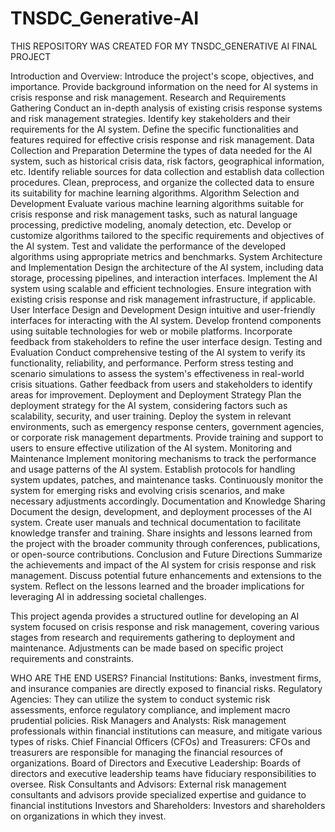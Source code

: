 # TNSDC_Generative-AI
THIS REPOSITORY WAS CREATED FOR MY TNSDC_GENERATIVE AI FINAL PROJECT

Introduction and Overview:
Introduce the project's scope, objectives, and importance.
Provide background information on the need for AI systems in crisis response and risk management.
Research and Requirements Gathering
Conduct an in-depth analysis of existing crisis response systems and risk management strategies.
Identify key stakeholders and their requirements for the AI system.
Define the specific functionalities and features required for effective crisis response and risk management.
Data Collection and Preparation
Determine the types of data needed for the AI system, such as historical crisis data, risk factors, geographical information, etc.
Identify reliable sources for data collection and establish data collection procedures.
Clean, preprocess, and organize the collected data to ensure its suitability for machine learning algorithms.
Algorithm Selection and Development
Evaluate various machine learning algorithms suitable for crisis response and risk management tasks, such as natural language processing, predictive modeling, anomaly detection, etc.
Develop or customize algorithms tailored to the specific requirements and objectives of the AI system.
Test and validate the performance of the developed algorithms using appropriate metrics and benchmarks.
System Architecture and Implementation
Design the architecture of the AI system, including data storage, processing pipelines, and interaction interfaces.
Implement the AI system using scalable and efficient technologies.
Ensure integration with existing crisis response and risk management infrastructure, if applicable.
User Interface Design and Development
Design intuitive and user-friendly interfaces for interacting with the AI system.
Develop frontend components using suitable technologies for web or mobile platforms.
Incorporate feedback from stakeholders to refine the user interface design.
Testing and Evaluation
Conduct comprehensive testing of the AI system to verify its functionality, reliability, and performance.
Perform stress testing and scenario simulations to assess the system's effectiveness in real-world crisis situations.
Gather feedback from users and stakeholders to identify areas for improvement.
Deployment and Deployment Strategy
Plan the deployment strategy for the AI system, considering factors such as scalability, security, and user training.
Deploy the system in relevant environments, such as emergency response centers, government agencies, or corporate risk management departments.
Provide training and support to users to ensure effective utilization of the AI system.
Monitoring and Maintenance
Implement monitoring mechanisms to track the performance and usage patterns of the AI system.
Establish protocols for handling system updates, patches, and maintenance tasks.
Continuously monitor the system for emerging risks and evolving crisis scenarios, and make necessary adjustments accordingly.
Documentation and Knowledge Sharing
Document the design, development, and deployment processes of the AI system.
Create user manuals and technical documentation to facilitate knowledge transfer and training.
Share insights and lessons learned from the project with the broader community through conferences, publications, or open-source contributions.
Conclusion and Future Directions
Summarize the achievements and impact of the AI system for crisis response and risk management.
Discuss potential future enhancements and extensions to the system.
Reflect on the lessons learned and the broader implications for leveraging AI in addressing societal challenges.

This project agenda provides a structured outline for developing an AI system focused on crisis response and risk management, covering various stages from research and requirements gathering to deployment and maintenance. Adjustments can be made based on specific project requirements and constraints.

WHO ARE THE END USERS?
Financial Institutions:
Banks, investment firms, and insurance companies are directly exposed to financial risks.
Regulatory Agencies:
They can utilize the system to conduct systemic risk assessments, enforce regulatory compliance, and implement macro prudential policies.
Risk Managers and Analysts:
Risk management professionals within financial institutions can measure, and mitigate various types of risks.
Chief Financial Officers (CFOs) and Treasurers:
CFOs and treasurers are responsible for managing the financial resources of organizations.
Board of Directors and Executive Leadership:
Boards of directors and executive leadership teams have fiduciary responsibilities to oversee.
Risk Consultants and Advisors:
External risk management consultants and advisors provide specialized expertise and guidance to financial institutions
Investors and Shareholders:
Investors and shareholders on organizations in which they invest.


